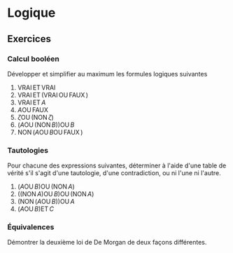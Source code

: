 <!-- LTeX: language=fr -->

Logique
=======

## Exercices

### Calcul booléen

Développer et simplifier au maximum les formules logiques suivantes

1. $\operatorname{VRAI} \operatorname{ET} \operatorname{VRAI}$
2. $\operatorname{VRAI} \operatorname{ET} (\operatorname{VRAI} \operatorname{OU} \operatorname{FAUX})$
3. $\operatorname{VRAI} \operatorname{ET} A$
4. $A \operatorname{OU} \operatorname{FAUX}$
5. $ζ \operatorname{OU} (\operatorname{NON} ζ)$
6. $(A \operatorname{OU} (\operatorname{NON} B)) \operatorname{OU} B$
7. $\operatorname{NON} (A \operatorname{OU} B \operatorname{OU} \operatorname{FAUX})$

### Tautologies

Pour chacune des expressions suivantes, déterminer à l'aide d'une table de vérité s'il s'agit d'une
tautologie, d'une contradiction, ou ni l'une ni l'autre.

1. $(A \operatorname{OU} B) \operatorname{OU} (\operatorname{NON} A)$
2. $((\operatorname{NON} A) \operatorname{OU} B) \operatorname{OU} (\operatorname{NON} A)$
3. $(\operatorname{NON} (A \operatorname{OU} B)) \operatorname{OU} A$
4. $(A \operatorname{OU} B) \operatorname{ET} C$

### Équivalences

Démontrer la deuxième loi de De Morgan de deux façons différentes.